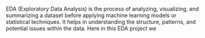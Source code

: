 EDA (Exploratory Data Analysis) is the process of analyzing, visualizing, and summarizing a dataset before applying machine learning models or statistical techniques. It helps in understanding the structure, patterns, and potential issues within the data. Here in this EDA project we
